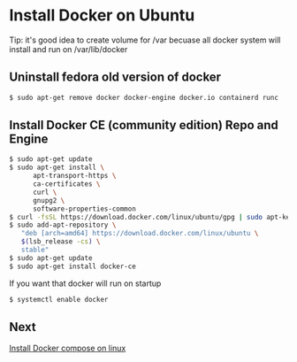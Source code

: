 # Install Docker on Ubuntu
Tip: it's good idea to create volume for /var becuase all docker system will install and run on /var/lib/docker
## Uninstall fedora old version of docker
```bash
$ sudo apt-get remove docker docker-engine docker.io containerd runc
```
## Install Docker CE (community edition) Repo and Engine
```bash
$ sudo apt-get update
$ sudo apt-get install \
      apt-transport-https \
      ca-certificates \
      curl \
      gnupg2 \
      software-properties-common
$ curl -fsSL https://download.docker.com/linux/ubuntu/gpg | sudo apt-key add -
$ sudo add-apt-repository \
   "deb [arch=amd64] https://download.docker.com/linux/ubuntu \
   $(lsb_release -cs) \
   stable"
$ sudo apt-get update
$ sudo apt-get install docker-ce
```
If you want that docker will run on startup
```bash
$ systemctl enable docker
```

## Next
[Install Docker compose on linux](/docs/installation/linux_docker_compose.md "Install Docker compose on linux")